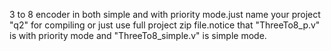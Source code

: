 3 to 8 encoder in both simple and with priority mode.just name your project "q2" for compiling or just use full project zip file.notice that
"ThreeTo8_p.v" is with priority mode and "ThreeTo8_simple.v" is simple mode.
